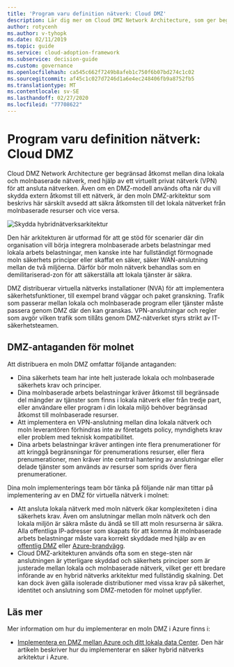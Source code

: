 ```yaml
---
title: 'Program varu definition nätverk: Cloud DMZ'
description: Lär dig mer om Cloud DMZ Network Architecture, som ger begränsad åtkomst mellan dina lokala och molnbaserade nätverk med hjälp av en VPN-anslutning.
author: rotycenh
ms.author: v-tyhopk
ms.date: 02/11/2019
ms.topic: guide
ms.service: cloud-adoption-framework
ms.subservice: decision-guide
ms.custom: governance
ms.openlocfilehash: ca545c662f7249b8afeb1c750f6b07bd274c1c02
ms.sourcegitcommit: af45c1c027d7246d1a6e4ec248406fb9a8752fb5
ms.translationtype: MT
ms.contentlocale: sv-SE
ms.lasthandoff: 02/27/2020
ms.locfileid: "77708622"
---
```

# <a name="software-defined-networking-cloud-dmz"></a>Program varu definition nätverk: Cloud DMZ

Cloud DMZ Network Architecture ger begränsad åtkomst mellan dina lokala och molnbaserade nätverk, med hjälp av ett virtuellt privat nätverk (VPN) för att ansluta nätverken. Även om en DMZ-modell används ofta när du vill skydda extern åtkomst till ett nätverk, är den moln DMZ-arkitektur som beskrivs här särskilt avsedd att säkra åtkomsten till det lokala nätverket från molnbaserade resurser och vice versa.

![Skydda hybridnätverksarkitektur](https://docs.microsoft.com/azure/architecture/reference-architectures/dmz/images/dmz-private.png)

Den här arkitekturen är utformad för att ge stöd för scenarier där din organisation vill börja integrera molnbaserade arbets belastningar med lokala arbets belastningar, men kanske inte har fullständigt förmognade moln säkerhets principer eller skaffat en säker, säker WAN-anslutning mellan de två miljöerna. Därför bör moln nätverk behandlas som en demilitariserad-zon för att säkerställa att lokala tjänster är säkra.

DMZ distribuerar virtuella nätverks installationer (NVA) för att implementera säkerhetsfunktioner, till exempel brand väggar och paket granskning. Trafik som passerar mellan lokala och molnbaserade program eller tjänster måste passera genom DMZ där den kan granskas. VPN-anslutningar och regler som avgör vilken trafik som tillåts genom DMZ-nätverket styrs strikt av IT-säkerhetsteamen.

## <a name="cloud-dmz-assumptions"></a>DMZ-antaganden för molnet

Att distribuera en moln DMZ omfattar följande antaganden:

- Dina säkerhets team har inte helt justerade lokala och molnbaserade säkerhets krav och principer.
- Dina molnbaserade arbets belastningar kräver åtkomst till begränsade del mängder av tjänster som finns i lokala nätverk eller från tredje part, eller användare eller program i din lokala miljö behöver begränsad åtkomst till molnbaserade resurser.
- Att implementera en VPN-anslutning mellan dina lokala nätverk och moln leverantören förhindras inte av företagets policy, myndighets krav eller problem med teknisk kompatibilitet.
- Dina arbets belastningar kräver antingen inte flera prenumerationer för att kringgå begränsningar för prenumerations resurser, eller flera prenumerationer, men kräver inte central hantering av anslutningar eller delade tjänster som används av resurser som sprids över flera prenumerationer.

Dina moln implementerings team bör tänka på följande när man tittar på implementering av en DMZ för virtuella nätverk i molnet:

- Att ansluta lokala nätverk med moln nätverk ökar komplexiteten i dina säkerhets krav. Även om anslutningar mellan moln nätverk och den lokala miljön är säkra måste du ändå se till att moln resurserna är säkra. Alla offentliga IP-adresser som skapats för att komma åt molnbaserade arbets belastningar måste vara korrekt skyddade med hjälp av en [offentlig DMZ](https://docs.microsoft.com/azure/architecture/reference-architectures/dmz/secure-vnet-dmz?toc=https://docs.microsoft.com/azure/cloud-adoption-framework/toc.json&bc=https://docs.microsoft.com/azure/cloud-adoption-framework/_bread/toc.json) eller [Azure-brandvägg](https://docs.microsoft.com/azure/firewall).
- Cloud DMZ-arkitekturen används ofta som en stege-sten när anslutningen är ytterligare skyddad och säkerhets principer som är justerade mellan lokala och molnbaserade nätverk, vilket ger ett bredare införande av en hybrid nätverks arkitektur med fullständig skalning. Det kan dock även gälla isolerade distributioner med vissa krav på säkerhet, identitet och anslutning som DMZ-metoden för molnet uppfyller.

## <a name="learn-more"></a>Läs mer

Mer information om hur du implementerar en moln DMZ i Azure finns i:

- [Implementera en DMZ mellan Azure och ditt lokala data Center](https://docs.microsoft.com/azure/architecture/reference-architectures/dmz/secure-vnet-hybrid). Den här artikeln beskriver hur du implementerar en säker hybrid nätverks arkitektur i Azure.

